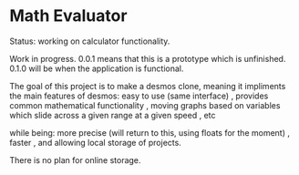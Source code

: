 # Math Evaluator

Status: working on calculator functionality.

Work in progress. 0.0.1 means that this is a prototype which is unfinished. 0.1.0 will be when the application is functional.

The goal of this project is to make a desmos clone, meaning it impliments the main features of desmos:
easy to use (same interface)
, provides common mathematical functionality
, moving graphs based on variables which slide across a given range at a given speed
, etc
 
while being:
more precise (will return to this, using floats for the moment)
, faster
, and allowing local storage of projects. 

There is no plan for online storage.
